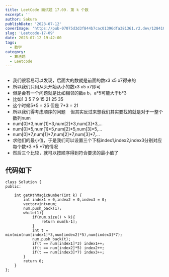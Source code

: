 ```yaml
---
title: LeetCode 面试题 17.09. 第 k 个数
excerpt: '' 
author: Sakura
publishDate: '2023-07-12'
coverImage: 'https://pub-07075d3d3f844b7cac01396dfa381361.r2.dev/128410566_p0_master1200.jpg' 
slug: 'Leetcode-17-09'
date: 2023-07-12 19:42:00
tags:
  - 数学
category:
  - 算法题
  - Leetcode
---
```


<!-- wp:image {"id":664,"sizeSlug":"large","linkDestination":"none"} -->
<figure class="wp-block-image size-large"><img src="http://106.14.114.97/wp-content/uploads/2022/09/image-112.png" alt="" class="wp-image-664"/></figure>
<!-- /wp:image -->

<!-- wp:list -->
<ul><li>我们很容易可以发现，后面大的数就是前面的数x3 x5 x7得来的    </li><li>所以我们只用从头开始从小的数x3 x5 x7即可    </li><li>但是会有一个问题就是比如相邻的数a b，a*5可能大于b*3    </li><li>比如1 3 5 7 9 15 21 25 35    </li><li>这个时候5*5 = 25 但是 7*3 = 21    </li><li>所以我们得考虑顺序的问题    但其实反过来想我们其实要找的就是对于一整个数列num    </li><li>num[0]*3,num[1]*3,num[2]*3,num[3]*3,...    </li><li>num[0]*5,num[1]*5,num[2]*5,num[3]*5,...    </li><li>num[0]*7,num[1]*7,num[2]*7,num[3]*7,...    </li><li>求他们的最小值，于是我们可以设置三个下标index1,index2,index3分别对应每个数*3 *5 *7的情况    </li><li>然后三个比较，就可以按顺序得到符合要求的最小值了</li></ul>
<!-- /wp:list -->

<!-- wp:heading -->
<h2>代码如下</h2>
<!-- /wp:heading -->

<!-- wp:code -->
<pre class="wp-block-code"><code>class Solution {
public:

    int getKthMagicNumber(int k) {
        int index1 = 0,index2 = 0,index3 = 0;
        vector&lt;int>num;
        num.push_back(1);
        while(1){
            if(num.size() > k){
                return num&#91;k-1];
            }
            int t = min(min(num&#91;index1]*3,num&#91;index2]*5),num&#91;index3]*7);
            num.push_back(t);
            if(t == num&#91;index1]*3) index1++;
            if(t == num&#91;index2]*5) index2++;
            if(t == num&#91;index3]*7) index3++;
        }
        return 0;
    }
};</code></pre>
<!-- /wp:code -->

<!-- wp:image {"id":665,"sizeSlug":"large","linkDestination":"none"} -->
<figure class="wp-block-image size-large"><img src="http://106.14.114.97/wp-content/uploads/2022/09/image-113-1024x749.png" alt="" class="wp-image-665"/></figure>
<!-- /wp:image -->